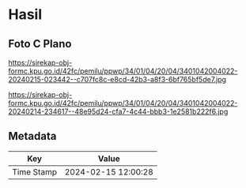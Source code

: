 # Hasil

## Foto C Plano

https://sirekap-obj-formc.kpu.go.id/42fc/pemilu/ppwp/34/01/04/20/04/3401042004022-20240215-023442--c707fc8c-e8cd-42b3-a8f3-6bf765bf5de7.jpg

https://sirekap-obj-formc.kpu.go.id/42fc/pemilu/ppwp/34/01/04/20/04/3401042004022-20240214-234617--48e95d24-cfa7-4c44-bbb3-1e2581b222f6.jpg


## Metadata

| Key        | Value               |
| ---------- | ------------------- |
| Time Stamp | 2024-02-15 12:00:28 |



